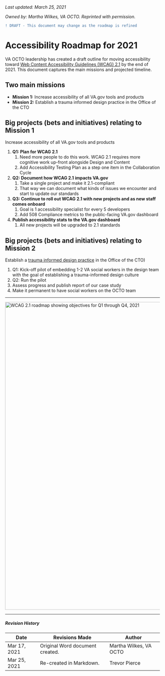 *Last updated: March 25, 2021*

*Owned by: Martha Wilkes, VA OCTO. Reprinted with permission.*

```diff
! DRAFT - This document may change as the roadmap is refined
```

# Accessibility Roadmap for 2021
VA OCTO leadership has created a draft outline for moving accessibility toward [Web Content Accessibility Guidelines (WCAG) 2.1](https://www.w3.org/TR/WCAG21/) by the end of 2021. This document captures the main missions and projected timeline.

## Two main missions
- **Mission 1:** Increase accessibility of all VA.gov tools and products
- **Mission 2:** Establish a trauma informed design practice in the Office of the CTO

## Big projects (bets and initiatives) relating to Mission 1
Increase accessibility of all VA.gov tools and products

1. **Q1: Plan for WCAG 2.1**
    1. Need more people to do this work. WCAG 2.1 requires more cognitive work up-front alongside Design and Content
    1. Add Accessibility Testing Plan as a step one item in the Collaboration Cycle
1. **Q2: Document how WCAG 2.1 impacts VA.gov**
    1. Take a single project and make it 2.1-compliant
    1. That way we can document what kinds of issues we encounter and start to update our standards
1. **Q3: Continue to roll out WCAG 2.1 with new projects and as new staff comes onboard**
    1. Goal is 1 accessibility specialist for every 5 developers
    1. Add 508 Compliance metrics to the public-facing VA.gov dashboard
1. **Publish accessibility stats to the VA.gov dashboard**
    1. All new projects will be upgraded to 2.1 standards

## Big projects (bets and initiatives) relating to Mission 2
Establish a [trauma informed design practice](https://www.slideshare.net/TheresaStewart1/intro-to-trauma-informed-design) in the Office of the CTO)

1. Q1: Kick-off pilot of embedding 1-2 VA social workers in the design team with the goal of establishing a trauma-informed design culture
1. Q2: Run the pilot
1. Assess progress and publish report of our case study
1. Make it permanent to have social workers on the OCTO team

---
<img width="1000" alt="WCAG 2.1 roadmap showing objectives for Q1 through Q4, 2021" src="https://user-images.githubusercontent.com/934879/112547072-43f30200-8d88-11eb-8d37-484f0a8beadb.png">


---
##### Revision History

Date | Revisions Made | Author
-----|----------------|--------
Mar 17, 2021 | Original Word document created. | Martha Wilkes, VA OCTO
Mar 25, 2021 | Re-created in Markdown. | Trevor Pierce

